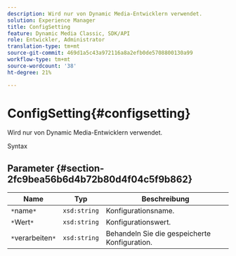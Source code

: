 ```yaml
---
description: Wird nur von Dynamic Media-Entwicklern verwendet.
solution: Experience Manager
title: ConfigSetting
feature: Dynamic Media Classic, SDK/API
role: Entwickler, Administrator
translation-type: tm+mt
source-git-commit: 469d1a5c43a972116a8a2efb0de5708800130a99
workflow-type: tm+mt
source-wordcount: '38'
ht-degree: 21%

---
```



# ConfigSetting{#configsetting}

Wird nur von Dynamic Media-Entwicklern verwendet.

Syntax

## Parameter {#section-2fc9bea56b6d4b72b80d4f04c5f9b862}

| Name | Typ | Beschreibung |
|---|---|---|
| `*`name`*` | `xsd:string` | Konfigurationsname. |
| `*`Wert`*` | `xsd:string` | Konfigurationswert. |
| `*`verarbeiten`*` | `xsd:string` | Behandeln Sie die gespeicherte Konfiguration. |

